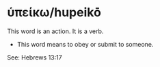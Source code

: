 # ὑπείκω/hupeikō
This word is an action. It is a verb.
* This word means to obey or submit to someone.

See: Hebrews 13:17
